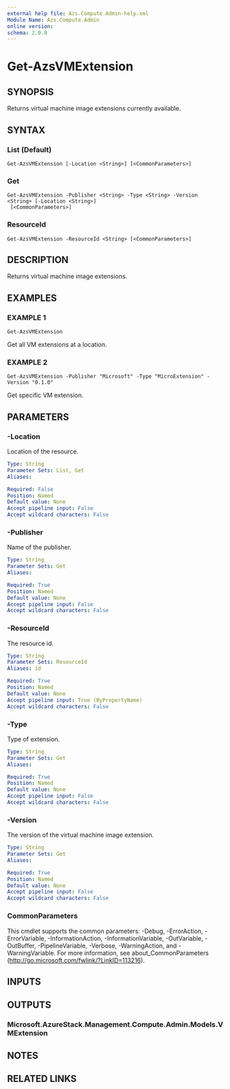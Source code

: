 ```yaml
---
external help file: Azs.Compute.Admin-help.xml
Module Name: Azs.Compute.Admin
online version:
schema: 2.0.0
---
```


# Get-AzsVMExtension

## SYNOPSIS
Returns virtual machine image extensions currently available.

## SYNTAX

### List (Default)
```
Get-AzsVMExtension [-Location <String>] [<CommonParameters>]
```

### Get
```
Get-AzsVMExtension -Publisher <String> -Type <String> -Version <String> [-Location <String>]
 [<CommonParameters>]
```

### ResourceId
```
Get-AzsVMExtension -ResourceId <String> [<CommonParameters>]
```

## DESCRIPTION
Returns virtual machine image extensions.

## EXAMPLES

### EXAMPLE 1
```
Get-AzsVMExtension
```

Get all VM extensions at a location.

### EXAMPLE 2
```
Get-AzsVMExtension -Publisher "Microsoft" -Type "MicroExtension" -Version "0.1.0"
```

Get specific VM extension.

## PARAMETERS

### -Location
Location of the resource.

```yaml
Type: String
Parameter Sets: List, Get
Aliases:

Required: False
Position: Named
Default value: None
Accept pipeline input: False
Accept wildcard characters: False
```

### -Publisher
Name of the publisher.

```yaml
Type: String
Parameter Sets: Get
Aliases:

Required: True
Position: Named
Default value: None
Accept pipeline input: False
Accept wildcard characters: False
```

### -ResourceId
The resource id.

```yaml
Type: String
Parameter Sets: ResourceId
Aliases: id

Required: True
Position: Named
Default value: None
Accept pipeline input: True (ByPropertyName)
Accept wildcard characters: False
```

### -Type
Type of extension.

```yaml
Type: String
Parameter Sets: Get
Aliases:

Required: True
Position: Named
Default value: None
Accept pipeline input: False
Accept wildcard characters: False
```

### -Version
The version of the virtual machine image extension.

```yaml
Type: String
Parameter Sets: Get
Aliases:

Required: True
Position: Named
Default value: None
Accept pipeline input: False
Accept wildcard characters: False
```

### CommonParameters
This cmdlet supports the common parameters: -Debug, -ErrorAction, -ErrorVariable, -InformationAction, -InformationVariable, -OutVariable, -OutBuffer, -PipelineVariable, -Verbose, -WarningAction, and -WarningVariable.
For more information, see about_CommonParameters (http://go.microsoft.com/fwlink/?LinkID=113216).

## INPUTS

## OUTPUTS

### Microsoft.AzureStack.Management.Compute.Admin.Models.VMExtension
## NOTES

## RELATED LINKS
